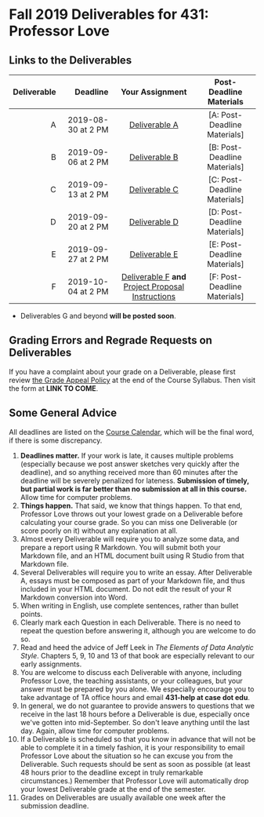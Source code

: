 # Fall 2019 Deliverables for 431: Professor Love

## Links to the Deliverables

Deliverable | Deadline | Your Assignment | Post-Deadline Materials
----------: | ----------: | :----------------: | :---------------:
A | 2019-08-30 at 2 PM | [Deliverable A](https://github.com/THOMASELOVE/2019-431/tree/master/DELIVERABLES/A) | [A: Post-Deadline Materials] 
B | 2019-09-06 at 2 PM | [Deliverable B](https://github.com/THOMASELOVE/2019-431/tree/master/DELIVERABLES/B) | [B: Post-Deadline Materials]  
C | 2019-09-13 at 2 PM | [Deliverable C](https://github.com/THOMASELOVE/2019-431/tree/master/DELIVERABLES/C) | [C: Post-Deadline Materials] 
D | 2019-09-20 at 2 PM | [Deliverable D](https://github.com/THOMASELOVE/2019-431/tree/master/DELIVERABLES/D) | [D: Post-Deadline Materials] 
E | 2019-09-27 at 2 PM | [Deliverable E](https://github.com/THOMASELOVE/2019-431/tree/master/DELIVERABLES/E) | [E: Post-Deadline Materials] 
F | 2019-10-04 at 2 PM | [Deliverable F](https://github.com/THOMASELOVE/2019-431/tree/master/DELIVERABLES/F) **and** [Project Proposal Instructions](https://github.com/THOMASELOVE/2019-431/tree/master/PROJECT/PROPOSAL) | [F: Post-Deadline Materials] 

- Deliverables G and beyond **will be posted soon**.

## Grading Errors and Regrade Requests on Deliverables

If you have a complaint about your grade on a Deliverable, please first review [the Grade Appeal Policy](https://thomaselove.github.io/2019-431-syllabus/general-course-policies.html#grade-appeal-policy---request-a-review-in-december) at the end of the Course Syllabus. Then visit the form at **LINK TO COME**.

## Some General Advice

All deadlines are listed on the [Course Calendar](https://github.com/THOMASELOVE/2019-431/blob/master/calendar.md), which will be the final word, if there is some discrepancy. 

1. **Deadlines matter.** If your work is late, it causes multiple problems (especially because we post answer sketches very quickly after the deadline), and so anything received more than 60 minutes after the deadline will be severely penalized for lateness.  **Submission of timely, but partial work is far better than no submission at all in this course.** Allow time for computer problems.
2. **Things happen.** That said, we know that things happen. To that end, Professor Love throws out your lowest grade on a Deliverable before calculating your course grade. So you can miss one Deliverable (or score poorly on it) without any explanation at all.
3. Almost every Deliverable will require you to analyze some data, and prepare a report using R Markdown. You will submit both your Markdown file, and an HTML document built using R Studio from that Markdown file. 
4. Several Deliverables will require you to write an essay. After Deliverable A, essays must be composed as part of your Markdown file, and thus included in your HTML document. Do not edit the result of your R Markdown conversion into Word.
5. When writing in English, use complete sentences, rather than bullet points.
6. Clearly mark each Question in each Deliverable. There is no need to repeat the question before answering it, although you are welcome to do so.
7. Read and heed the advice of Jeff Leek in *The Elements of Data Analytic Style*. Chapters 5, 9, 10 and 13 of that book are especially relevant to our early assignments.
8. You are welcome to discuss each Deliverable with anyone, including Professor Love, the teaching assistants, or your colleagues, but your answer must be prepared by you alone. We especially encourage you to take advantage of TA office hours and email **431-help at case dot edu**.
9. In general, we do not guarantee to provide answers to questions that we receive in the last 18 hours before a Deliverable is due, especially once we've gotten into mid-September. So don't leave anything until the last day. Again, allow time for computer problems.
10. If a Deliverable is scheduled so that you know in advance that will not be able to complete it in a timely fashion, it is your responsibility to email Professor Love about the situation so he can excuse you from the Deliverable. Such requests should be sent as soon as possible (at least 48 hours prior to the deadline except in truly remarkable circumstances.) Remember that Professor Love will automatically drop your lowest Deliverable grade at the end of the semester.
11. Grades on Deliverables are usually available one week after the submission deadline. 

